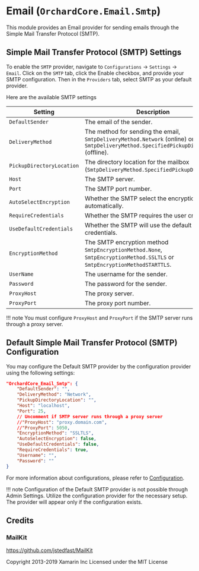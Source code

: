 # Email (`OrchardCore.Email.Smtp`)

This module provides an Email provider for sending emails through the Simple Mail Transfer Protocol (SMTP).

## Simple Mail Transfer Protocol (SMTP) Settings

To enable the `SMTP` provider, navigate to `Configurations` → `Settings` → `Email`. Click on the `SMTP` tab, click the Enable checkbox, and provide your SMTP configuration. Then in the `Providers` tab, select SMTP as your default provider.

Here are the available SMTP settings

| Setting | Description |
| --- | --- |
| `DefaultSender` | The email of the sender. |
| `DeliveryMethod` | The method for sending the email, `SmtpDeliveryMethod.Network` (online) or `SmtpDeliveryMethod.SpecifiedPickupDirectory` (offline). |
| `PickupDirectoryLocation` | The directory location for the mailbox (`SmtpDeliveryMethod.SpecifiedPickupDirectory`). |
| `Host` | The SMTP server. |
| `Port` | The SMTP port number. |
| `AutoSelectEncryption` | Whether the SMTP select the encryption automatically. |
| `RequireCredentials` | Whether the SMTP requires the user credentials. |
| `UseDefaultCredentials` | Whether the SMTP will use the default credentials. |
| `EncryptionMethod` | The SMTP encryption method `SmtpEncryptionMethod.None`, `SmtpEncryptionMethod.SSLTLS` or `SmtpEncryptionMethodSTARTTLS`. |
| `UserName` | The username for the sender. |
| `Password` | The password for the sender. |
| `ProxyHost` | The proxy server. |
| `ProxyPort` | The proxy port number. |

!!! note
    You must configure `ProxyHost` and `ProxyPort` if the SMTP server runs through a proxy server.

## Default Simple Mail Transfer Protocol (SMTP) Configuration

You may configure the Default SMTP provider by the configuration provider using the following settings:

```json
"OrchardCore_Email_Smtp": {
    "DefaultSender": "",
    "DeliveryMethod": "Network",
    "PickupDirectoryLocation": "",
    "Host": "localhost",
    "Port": 25,
    // Uncomment if SMTP server runs through a proxy server
    //"ProxyHost": "proxy.domain.com",
    //"ProxyPort": 5050,
    "EncryptionMethod": "SSLTLS",
    "AutoSelectEncryption": false,
    "UseDefaultCredentials": false,
    "RequireCredentials": true,
    "Username": "",
    "Password": ""
}
```

For more information about configurations, please refer to [Configuration](../../core/Configuration/README.md).

!!! note
    Configuration of the Default SMTP provider is not possible through Admin Settings. Utilize the configuration provider for the necessary setup. The provider will appear only if the configuration exists.


## Credits

### MailKit

<https://github.com/jstedfast/MailKit>

Copyright 2013-2019 Xamarin Inc
Licensed under the MIT License
